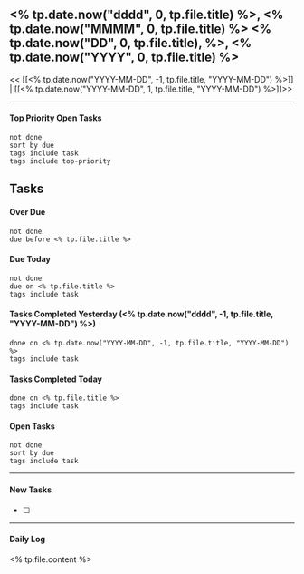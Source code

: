 ## <% tp.date.now("dddd", 0, tp.file.title) %>, <% tp.date.now("MMMM", 0, tp.file.title) %> <% tp.date.now("DD", 0, tp.file.title),  %>, <% tp.date.now("YYYY", 0, tp.file.title) %>

<< [[<% tp.date.now("YYYY-MM-DD", -1, tp.file.title, "YYYY-MM-DD") %>]] | [[<% tp.date.now("YYYY-MM-DD", 1, tp.file.title, "YYYY-MM-DD") %>]]>>

---

#### Top Priority Open Tasks
```tasks
not done
sort by due
tags include task
tags include top-priority
```

## Tasks

#### Over Due
```tasks
not done
due before <% tp.file.title %>
```

#### Due Today
```tasks
not done
due on <% tp.file.title %>
tags include task
```

#### Tasks Completed Yesterday (<% tp.date.now("dddd", -1, tp.file.title, "YYYY-MM-DD") %>)
```tasks
done on <% tp.date.now("YYYY-MM-DD", -1, tp.file.title, "YYYY-MM-DD") %>
tags include task
```

#### Tasks Completed Today
```tasks
done on <% tp.file.title %>
tags include task
```

#### Open Tasks
```tasks
not done
sort by due
tags include task
```
---
#### New Tasks
- [ ]
---


#### Daily Log
<% tp.file.content %>